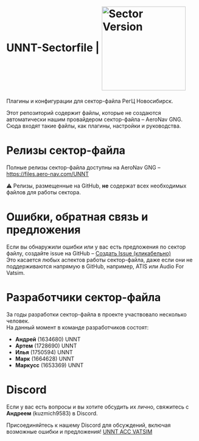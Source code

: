 # UNNT-Sectorfile | <a href="https://files.aero-nav.com/UNNT"><img src="https://shields.microej.com/badge/Версия сектора-4.1.7%20%7C%20v5-brightgreen" alt="Sector Version" width="220" align="center"><a/>
Плагины и конфигурации для сектор-файла РегЦ Новосибирск.

Этот репозиторий содержит файлы, которые не создаются автоматически нашим провайдером сектор-файла – AeroNav GNG.  
Сюда входят такие файлы, как плагины, настройки и руководства.  

# Релизы сектор-файла 
Полные релизы сектор-файла доступны на AeroNav GNG – https://files.aero-nav.com/UNNT

⚠️ Релизы, размещенные на GitHub, **не** содержат всех необходимых файлов для работы сектора.  

# Ошибки, обратная связь и предложения  
Если вы обнаружили ошибки или у вас есть предложения по сектор файлу, создайте issue на GitHub – [Создать Issue (кликабельно)](https://github.com/UNNT-ACC-VATSIM/UNNT-Sectorfile/issues/new/choose)  
Это касается любых аспектов работы сектор-файла, даже если они не поддерживаются напрямую в GitHub, например, ATIS или Audio For Vatsim.  

# Разработчики сектор-файла 
За годы разработки сектор-файла в проекте участвовало несколько человек.  
На данный момент в команде разработчиков состоят:  
- **Андрей** (1634680) UNNT  
- **Артем** (1728690) UNNT  
- **Илья** (1750594) UNNT  
- **Марк** (1664628) UNNT
- **Маркусс** (1653369) UNNT

# Discord  
Если у вас есть вопросы и вы хотите обсудить их лично, свяжитесь с **Андреем** (kuzmich9583) в Discord.

Присоединяйтесь к нашему Discord для обсуждений, включая возможные ошибки и предложения! [UNNT ACC VATSIM](https://discord.gg/unnt)
